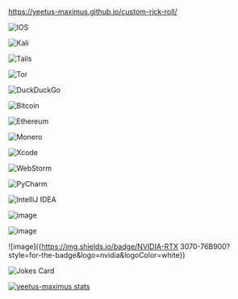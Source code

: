https://yeetus-maximus.github.io/custom-rick-roll/

![IOS](https://img.shields.io/badge/iOS-000000?style=for-the-badge&logo=ios&logoColor=white)

![Kali](https://img.shields.io/badge/Kali-268BEE?style=for-the-badge&logo=kalilinux&logoColor=white)

![Tails](https://img.shields.io/badge/Tails%20-56347C?&style=for-the-badge&logo=tails&logoColor=white)

![Tor](https://img.shields.io/badge/Tor-7D4698?style=for-the-badge&logo=Tor-Browser&logoColor=white)

![DuckDuckGo](https://img.shields.io/badge/DuckDuckGo-DE5833?style=for-the-badge&logo=DuckDuckGo&logoColor=white)

![Bitcoin](https://img.shields.io/badge/Bitcoin-000?style=for-the-badge&logo=bitcoin&logoColor=white)

![Ethereum](https://img.shields.io/badge/Ethereum-3C3C3D?style=for-the-badge&logo=Ethereum&logoColor=white)

![Monero](https://img.shields.io/badge/monero-FF6600?style=for-the-badge&logo=monero&logoColor=white)

![Xcode](https://img.shields.io/badge/Xcode-007ACC?style=for-the-badge&logo=Xcode&logoColor=white)

![WebStorm](https://img.shields.io/badge/webstorm-143?style=for-the-badge&logo=webstorm&logoColor=white&color=black)

![PyCharm](https://img.shields.io/badge/pycharm-143?style=for-the-badge&logo=pycharm&logoColor=black&color=black&labelColor=green)

![IntelliJ IDEA](https://img.shields.io/badge/IntelliJIDEA-000000.svg?style=for-the-badge&logo=intellij-idea&logoColor=white)

![image]({https://img.shields.io/badge/oh_my_zsh-1A2C34?style=for-the-badge&logo=ohmyzsh&logoColor=white})

![image]({https://img.shields.io/badge/Intel-Core_i9_10th-0071C5?style=for-the-badge&logo=intel&logoColor=white})

![image]({https://img.shields.io/badge/NVIDIA-RTX 3070-76B900?style=for-the-badge&logo=nvidia&logoColor=white})


<!-- Markdown -->

![Jokes Card](https://readme-jokes.vercel.app/api)


[![yeetus-maximus stats](https://github-readme-stats.vercel.app/api?username=yeetus-maximus)](https://github.com/yeetus-maximus/github-readme-stats)



